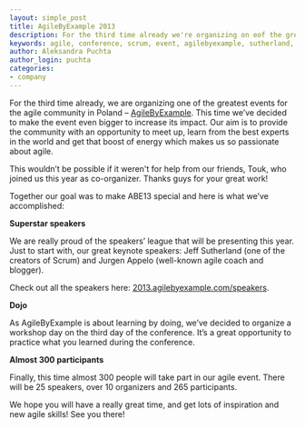 ```yaml
---
layout: simple_post
title: AgileByExample 2013
description: For the third time already we're organizing on eof the greatest events for agile community - AgileByExample. Here is on what you can expect this year. 
keywords: agile, conference, scrum, event, agilebyexample, sutherland, appelo, softwaremill 
author: Aleksandra Puchta
author_login: puchta
categories:
- company
---
```


For the third time already, we are organizing one of the greatest events for the agile community in Poland – [AgileByExample](http://2013.agilebyexample.com/).
This time we’ve decided to make the event even bigger to increase its impact. Our aim is to provide the community with an opportunity to meet up, learn from the best experts in the world and get that boost of energy which makes us so passionate about agile.
 
This wouldn’t be possible if it weren't for help from our friends, Touk, who joined us this year as co-organizer. Thanks guys for your great work!




Together our goal was to make ABE13 special and here is what we’ve accomplished:
 
**Superstar speakers**
 
We are really proud of the speakers’ league that will be presenting this year. Just to start with, our great keynote speakers: Jeff Sutherland (one of the creators of Scrum) and Jurgen Appelo (well-known agile coach and blogger).
 
Check out all the speakers here: [2013.agilebyexample.com/speakers](http://2013.agilebyexample.com/speakers/). 
 
**Dojo**
 
As AgileByExample is about learning by doing, we’ve decided to organize a workshop day on the third day of the conference. It’s a great opportunity to practice what you learned during the conference.
 
**Almost 300 participants**
 
Finally, this time almost 300 people will take part in our agile event. There will be 25 speakers, over 10 organizers and 265 participants.




We hope you will have a really great time, and get lots of inspiration and new agile skills!
See you there!
